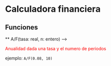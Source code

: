 # Calculadora financiera

## Funciones


** A/F(tasa: real, n: entero)  --> <p style='color:red'>Anualidad dada una tasa y el numero de periodos</p>


ejemplo: ```A/F(0.08, 10)```

